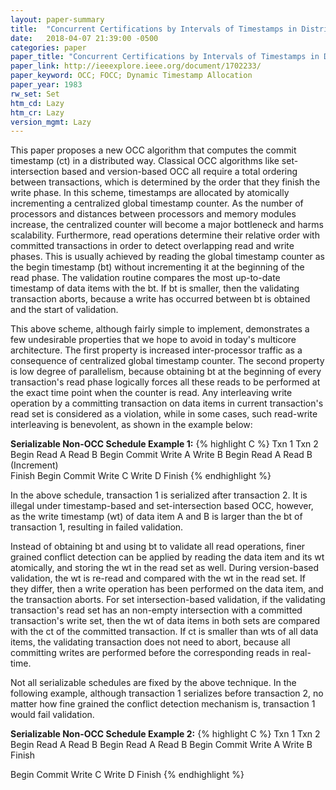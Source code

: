 ```yaml
---
layout: paper-summary
title:  "Concurrent Certifications by Intervals of Timestamps in Distributed Database Systems"
date:   2018-04-07 21:39:00 -0500
categories: paper
paper_title: "Concurrent Certifications by Intervals of Timestamps in Distributed Database Systems"
paper_link: http://ieeexplore.ieee.org/document/1702233/
paper_keyword: OCC; FOCC; Dynamic Timestamp Allocation
paper_year: 1983
rw_set: Set
htm_cd: Lazy 
htm_cr: Lazy
version_mgmt: Lazy
---
```


This paper proposes a new OCC algorithm that computes the commit timestamp (ct) in a distributed way.
Classical OCC algorithms like set-intersection based and version-based OCC all require a total ordering
between transactions, which is determined by the order that they finish the write phase. In this scheme,
timestamps are allocated by atomically incrementing a centralized global timestamp counter. As the 
number of processors and distances between processors and memory modules increase, the centralized
counter will become a major bottleneck and harms scalability. Furthermore, read operations determine
their relative order with committed transactions in order to detect overlapping read and write phases.
This is usually achieved by reading the global timestamp counter as the begin timestamp (bt) without 
incrementing it at the beginning of the read phase. The validation routine compares the most up-to-date 
timestamp of data items with the bt. If bt is smaller, then the validating transaction aborts, because a
write has occurred between bt is obtained and the start of validation. 

This above scheme, although fairly simple to implement, demonstrates a few undesirable properties that
we hope to avoid in today's multicore architecture. The first property is increased inter-processor traffic 
as a consequence of centralized global timestamp counter. The second property is low degree of parallelism,
because obtaining bt at the beginning of every transaction's read phase logically forces all these reads to
be performed at the exact time point when the counter is read. Any interleaving write operation by a committing
transaction on data items in current transaction's read set is considered as a violation, while in some cases,
such read-write interleaving is benevolent, as shown in the example below:

**Serializable Non-OCC Schedule Example 1:**
{% highlight C %}
   Txn 1         Txn 2
                 Begin
                Read  A
                Read  B
              Begin Commit
                Write A
                Write B
   Begin 
  Read  A
  Read  B
              (Increment)       
                Finish
Begin Commit
  Write C
  Write D
  Finish
{% endhighlight %} 

In the above schedule, transaction 1 is serialized after transaction 2. It is illegal under timestamp-based 
and set-intersection based OCC, however, as the write timestamp (wt) of data item A and B is larger than the 
bt of transaction 1, resulting in failed validation.

Instead of obtaining bt and using bt to validate all read operations, finer grained conflict detection can be applied
by reading the data item and its wt atomically, and storing the wt in the read set as well. During version-based 
validation, the wt is re-read and compared with the wt in the read set. If they differ, then a write operation has 
been performed on the data item, and the transaction aborts. For set intersection-based validation, if the validating
transaction's read set has an non-empty intersection with a committed transaction's write set, then the wt of 
data items in both sets are compared with the ct of the committed transaction. If ct is smaller than wts of 
all data items, the validating transaction does not need to abort, because all committing writes are
performed before the corresponding reads in real-time. 

Not all serializable schedules are fixed by the above technique. In the following example, although transaction 1
serializes before transaction 2, no matter how fine grained the conflict detection mechanism is, transaction 1 would
fail validation.

**Serializable Non-OCC Schedule Example 2:**
{% highlight C %}
   Txn 1         Txn 2
   Begin 
  Read  A
  Read  B
                 Begin
                Read  A
                Read  B
              Begin Commit
                Write A
                Write B
                Finish
  
Begin Commit
  Write C
  Write D
  Finish
{% endhighlight %}